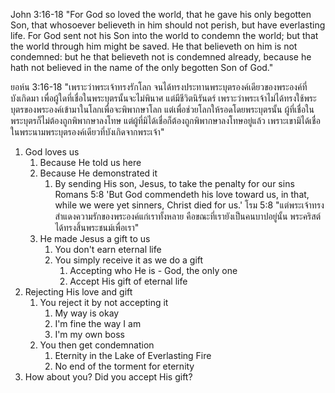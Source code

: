 John 3:16-18 "For God so loved the world, that he gave his only begotten Son, that whosoever believeth in him should not perish, but have everlasting life. For God sent not his Son into the world to condemn the world; but that the world through him might be saved. He that believeth on him is not condemned: but he that believeth not is condemned already, because he hath not believed in the name of the only begotten Son of God."

ยอห์น 3:16-18 "เพราะว่าพระเจ้าทรงรักโลก จนได้ทรงประทานพระบุตรองค์เดียวของพระองค์ที่บังเกิดมา เพื่อผู้ใดที่เชื่อในพระบุตรนั้นจะไม่พินาศ แต่มีชีวิตนิรันดร์ เพราะว่าพระเจ้าไม่ได้ทรงใช้พระบุตรของพระองค์เข้ามาในโลกเพื่อจะพิพากษาโลก แต่เพื่อช่วยโลกให้รอดโดยพระบุตรนั้น ผู้ที่เชื่อในพระบุตรก็ไม่ต้องถูกพิพากษาลงโทษ แต่ผู้ที่มิได้เชื่อก็ต้องถูกพิพากษาลงโทษอยู่แล้ว เพราะเขามิได้เชื่อในพระนามพระบุตรองค์เดียวที่บังเกิดจากพระเจ้า"

1. God loves us
   1. Because He told us here
   2. Because He demonstrated it
      1. By sending His son, Jesus, to take the penalty for our sins
         Romans 5:8 'But God commendeth his love toward us, in that, while we were yet sinners, Christ died for us.'
         โรม 5:8 "แต่พระเจ้าทรงสำแดงความรักของพระองค์แก่เราทั้งหลาย คือขณะที่เรายังเป็นคนบาปอยู่นั้น พระคริสต์ได้ทรงสิ้นพระชนม์เพื่อเรา"
   3. He made Jesus a gift to us
      1. You don't earn eternal life
      2. You simply receive it as we do a gift
         1. Accepting who He is - God, the only one
         2. Accept His gift of eternal life
2. Rejecting His love and gift
   1. You reject it by not accepting it
      1. My way is okay
      2. I'm fine the way I am
      3. I'm my own boss
   2. You then get condemnation
      1. Eternity in the Lake of Everlasting Fire
      2. No end of the torment for eternity
3. How about you? Did you accept His gift?
